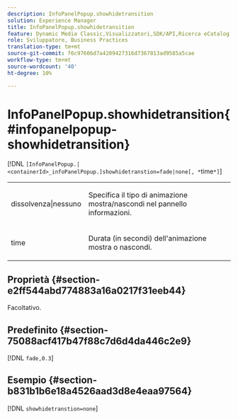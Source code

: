 ```yaml
---
description: InfoPanelPopup.showhidetransition
solution: Experience Manager
title: InfoPanelPopup.showhidetransition
feature: Dynamic Media Classic,Visualizzatori,SDK/API,Ricerca eCatalog
role: Sviluppatore, Business Practices
translation-type: tm+mt
source-git-commit: f6c97606d7a4209427316d7367013ad9585a5cae
workflow-type: tm+mt
source-wordcount: '40'
ht-degree: 10%

---
```



# InfoPanelPopup.showhidetransition{#infopanelpopup-showhidetransition}

[!DNL `[InfoPanelPopup.|<containerId>_infoPanelPopup.]showhidetranstion=fade|none[, *`time`*]`]

<table id="table_863763B730A949AA8C0E11E6F8461E3A"> 
 <tbody> 
  <tr> 
   <td colname="col1"> <p><span class="codeph"> dissolvenza|nessuno</span> </p> </td> 
   <td colname="col2"> <p> Specifica il tipo di animazione mostra/nascondi nel pannello informazioni. </p> </td> 
  </tr> 
  <tr> 
   <td> <p> <span class="codeph"><span class="varname"> time</span></span> </p> </td> 
   <td> <p> Durata (in secondi) dell'animazione mostra o nascondi. </p> </td> 
  </tr> 
 </tbody> 
</table>

## Proprietà {#section-e2ff544abd774883a16a0217f31eeb44}

Facoltativo.

## Predefinito {#section-75088acf417b47f88c7d6d4da446c2e9}

[!DNL `fade,0.3`]

## Esempio {#section-b831b1b6e18a4526aad3d8e4eaa97564}

[!DNL `showhidetranstion=none`]
